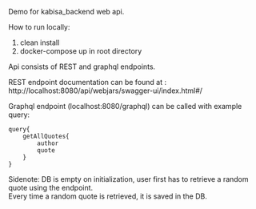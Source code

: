 Demo for kabisa_backend web api.

How to run locally:

1. clean install
2. docker-compose up in root directory

Api consists of REST and graphql endpoints.

REST endpoint documentation can be found at : http://localhost:8080/api/webjars/swagger-ui/index.html#/

Graphql endpoint (localhost:8080/graphql) can be called with example query:

```
query{
    getAllQuotes{
        author
        quote
    }
}
```

Sidenote: 
DB is empty on initialization, user first has to retrieve a random quote using the endpoint. \
Every time a random quote is retrieved, it is saved in the DB.